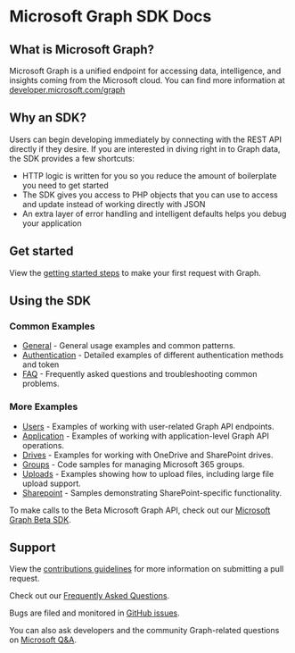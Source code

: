 # Microsoft Graph SDK Docs

## What is Microsoft Graph?
Microsoft Graph is a unified endpoint for accessing data, intelligence, and insights coming from the Microsoft cloud. You can find more information at [developer.microsoft.com/graph](https://developer.microsoft.com/graph)

## Why an SDK?
Users can begin developing immediately by connecting with the REST API directly if they desire. If you are interested in diving right in to Graph data, the SDK provides a few shortcuts:

- HTTP logic is written for you so you reduce the amount of boilerplate you need to get started
- The SDK gives you access to PHP objects that you can use to access and update instead of working directly with JSON
- An extra layer of error handling and intelligent defaults helps you debug your application

## Get started
View the [getting started steps](../README.md#get-started-with-microsoft-graph) to make your first request with Graph.

## Using the SDK
### Common Examples
- [General](/docs/general_samples.md) - General usage examples and common patterns.
- [Authentication](/docs/authentication_samples.md) - Detailed examples of different authentication methods and token
- [FAQ](/docs/FAQ.md) - Frequently asked questions and troubleshooting common problems.
### More Examples
- [Users](/docs/users_samples.md) - Examples of working with user-related Graph API endpoints.
- [Application](/docs/application_samples.md) - Examples of working with application-level Graph API operations.
- [Drives](/docs/drives_samples.md) - Examples for working with OneDrive and SharePoint drives.
- [Groups](/docs/groups_samples.md) - Code samples for managing Microsoft 365 groups.
- [Uploads](/docs/uploads_samples.md) - Examples showing how to upload files, including large file upload support.
- [Sharepoint](/docs/sharepoint_samples.md) - Samples demonstrating SharePoint-specific functionality.


To make calls to the Beta Microsoft Graph API, check out our [Microsoft Graph Beta SDK](https://packagist.org/packages/microsoft/microsoft-graph-beta).
## Support
View the [contributions guidelines](../CONTRIBUTING.md) for more information on submitting a pull request.

Check out our [Frequently Asked Questions](FAQ.md).

Bugs are filed and monitored in [GitHub issues](https://github.com/microsoftgraph/msgraph-sdk-php/issues).

You can also ask developers and the community Graph-related questions on [Microsoft Q&A](https://docs.microsoft.com/en-us/answers/topics/128347/microsoft-graph-sdk.html).


